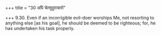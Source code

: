 +++
title = "30 अपि चेत्सुदुराचारो"

+++
9.30. Even if an incorrigible evil-doer worships Me, not resorting to
anything else \[as his goal\], he should be deemed to be righteous; for,
he has undertaken his task properly.
